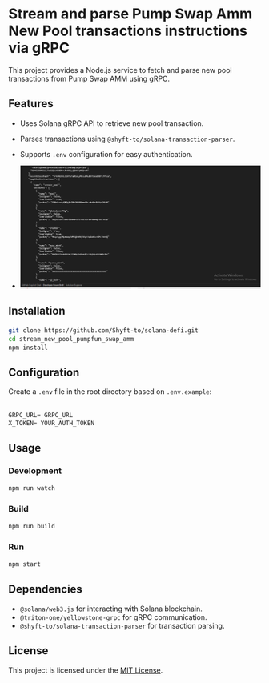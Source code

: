 # Stream and parse Pump Swap Amm New Pool transactions instructions via gRPC

This project provides a Node.js service to fetch and parse new pool transactions from Pump Swap AMM using gRPC.

## Features
- Uses Solana gRPC API to retrieve new pool transaction.
- Parses transactions using `@shyft-to/solana-transaction-parser`.
- Supports `.env` configuration for easy authentication.

- ![screenshot](assets/new-pool.png?raw=true "Screenshot")


## Installation
```sh
git clone https://github.com/Shyft-to/solana-defi.git
cd stream_new_pool_pumpfun_swap_amm
npm install
```

## Configuration
Create a `.env` file in the root directory based on `.env.example`:
```

GRPC_URL= GRPC_URL
X_TOKEN= YOUR_AUTH_TOKEN
```

## Usage
### Development
```sh
npm run watch
```

### Build
```sh
npm run build
```

### Run
```sh
npm start
```

## Dependencies
- `@solana/web3.js` for interacting with Solana blockchain.
- `@triton-one/yellowstone-grpc` for gRPC communication.
- `@shyft-to/solana-transaction-parser` for transaction parsing.

## License
This project is licensed under the [MIT License](LICENSE).
